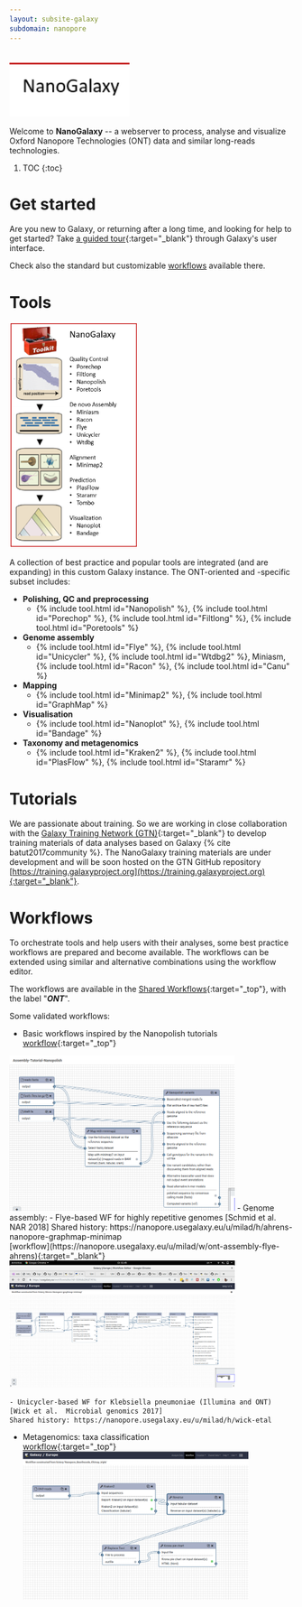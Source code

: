 ```yaml
---
layout: subsite-galaxy
subdomain: nanopore
---
```



<br/>
<img src="/assets/media/nanogalaxy_logo.png" height="100px" alt="NanoGalaxy logo"/>

Welcome to **NanoGalaxy**  -- a webserver to process, analyse and visualize Oxford Nanopore Technologies (ONT) data and similar long-reads technologies.


1. TOC
{:toc}


# Get started

Are you new to Galaxy, or returning after a long time, and looking for help to get started? Take [a guided tour](https://nanopore.usegalaxy.eu/tours/core.galaxy_ui){:target="_blank"} through Galaxy's user interface.

Check also the standard but customizable [workflows](#workflows) available there.

# Tools
<img src="/assets/media/nanogalaxy_toolkit.png" height="400px" alt="NanoGalaxy toolkit"/>

A collection of best practice and popular tools are integrated (and are expanding) in this custom Galaxy instance. The ONT-oriented and -specific subset includes:

- **Polishing, QC and preprocessing**
    - {% include tool.html id="Nanopolish" %}, {% include tool.html id="Porechop" %}, {% include tool.html id="Filtlong" %},  {% include tool.html id="Poretools" %}
- **Genome assembly**
    - {% include tool.html id="Flye" %},  {% include tool.html id="Unicycler" %},  {% include tool.html id="Wtdbg2" %},  Miniasm,  {% include tool.html id="Racon" %},  {% include tool.html id="Canu" %}
- **Mapping**
    - {% include tool.html id="Minimap2" %},  {% include tool.html id="GraphMap" %}
- **Visualisation**
    - {% include tool.html id="Nanoplot" %},  {% include tool.html id="Bandage" %}
- **Taxonomy and metagenomics**
    - {% include tool.html id="Kraken2" %},  {% include tool.html id="PlasFlow" %},  {% include tool.html id="Staramr" %}



# Tutorials

We are passionate about training. So we are working in close collaboration with the [Galaxy Training Network (GTN)](https://galaxyproject.org/teach/gtn/){:target="_blank"} to develop training materials of data analyses based on Galaxy {% cite batut2017community %}. The NanoGalaxy training materials are under development and will be soon hosted on the GTN GitHub repository [https://training.galaxyproject.org](https://training.galaxyproject.org){:target="_blank"}.


# Workflows

To orchestrate tools and help users with their analyses, some best practice workflows are prepared and become available. The workflows can be extended using similar and alternative combinations using the workflow editor.

The workflows are available in the [Shared Workflows](https://nanopore.usegalaxy.eu/workflows/list_published){:target="_top"}, with the label "***ONT***".

Some validated workflows:
- Basic workflows inspired by the Nanopolish tutorials
  <br/> [workflow](https://nanopore.usegalaxy.eu/u/milad/w/nanopolish-variants-tutorial){:target="_top"}
<img src="/assets/media/nanogalaxy-nanopolish.png" width="400px" alt="NanoGalaxy Nanopolish"/>
- Genome assembly:
    - Flye-based WF for highly repetitive genomes [Schmid et al. NAR 2018]
    Shared history: https://nanopore.usegalaxy.eu/u/milad/h/ahrens-nanopore-graphmap-minimap
    <br/> [workflow](https://nanopore.usegalaxy.eu/u/milad/w/ont-assembly-flye-ahrens){:target="_blank"}
    <img src="/assets/media/nanogalaxy-ahrens.png" width="400px" alt="NanoGalaxy wf2"/>

    - Unicycler-based WF for Klebsiella pneumoniae (Illumina and ONT) [Wick et al.  Microbial genomics 2017]
    Shared history: https://nanopore.usegalaxy.eu/u/milad/h/wick-etal
- Metagenomics: taxa classification
    <br/> [workflow](https://nanopore.usegalaxy.eu/u/milad/w/metagenomics-krakan2){:target="_top"}
    <img src="/assets/media/nanogalaxy-kraken.png" width="400px" alt="NanoGalaxy wf2"/>


